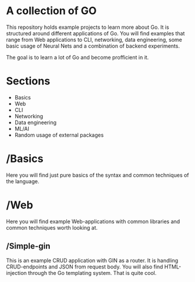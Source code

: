 # A collection of GO

This repository holds example projects to learn more about Go.
It is structured around different applications of Go. You will find examples
that range from Web applications to CLI, networking, data engineering, some basic
usage of Neural Nets and a combination of backend experiments.

The goal is to learn a lot of Go and become profficient in it.

# Sections

- Basics
- Web
- CLI
- Networking
- Data engineering
- ML/AI
- Random usage of external packages

# /Basics
Here you will find just pure basics of the syntax and common techniques of the language.

# /Web
Here you will find example Web-applications with common libraries and common techniques worth looking at.

## /Simple-gin
This is an example CRUD application with GIN as a router. It is handling CRUD-endpoints and JSON from request body.
You will also find HTML-injection through the Go templating system. That is quite cool.

